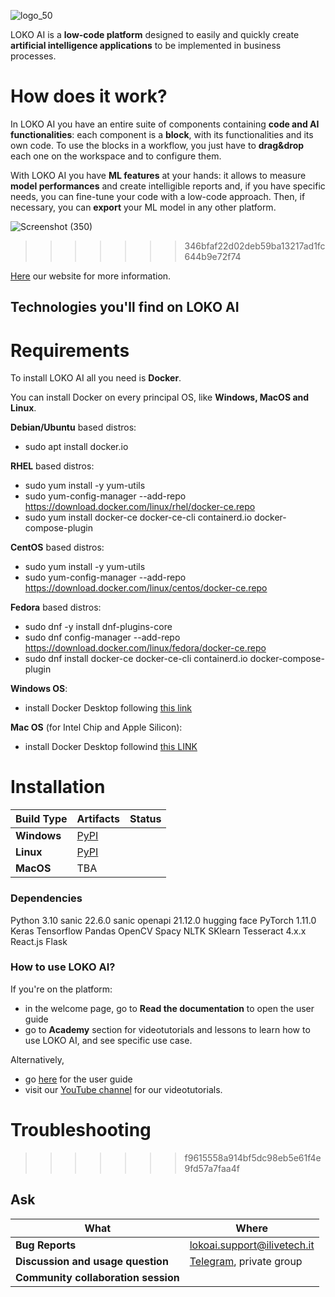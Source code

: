 ![logo_50](https://user-images.githubusercontent.com/78538303/180229383-b5b2d7cc-bee0-4688-9a8a-1c200976ad78.png)


LOKO AI is a **low-code platform** designed to easily and quickly create **artificial intelligence applications** to be implemented in business processes.

# How does it work?




In LOKO AI you have an entire suite of components containing **code and AI functionalities**: each component is a **block**, with its functionalities and its own code. To use the blocks in a workflow, you just have to **drag&drop** each one on the workspace and to configure them.

With LOKO AI you have **ML features** at your hands: it allows to measure **model performances** and create intelligible reports and, if you have specific needs, you can fine-tune your code with a low-code approach. Then, if necessary, you can **export** your ML model in any other platform.



![Screenshot (350)](https://user-images.githubusercontent.com/78538303/182337225-e8182782-d8d0-43e0-b16c-9ee17f7eabb2.png)

>>>>>>> 346bfaf22d02deb59ba13217ad1fc644b9e72f74

[Here](https://loko-ai.com) our website for more information.


## Technologies you'll find on LOKO AI


# Requirements

To install LOKO AI all you need is **Docker**.

You can install Docker on every principal OS, like **Windows, MacOS and Linux**.

**Debian/Ubuntu** based distros:
- sudo apt install docker.io

**RHEL** based distros:
- sudo yum install -y yum-utils
- sudo yum-config-manager --add-repo https://download.docker.com/linux/rhel/docker-ce.repo
- sudo yum install docker-ce docker-ce-cli containerd.io docker-compose-plugin

**CentOS** based distros:
- sudo yum install -y yum-utils
- sudo yum-config-manager --add-repo https://download.docker.com/linux/centos/docker-ce.repo

**Fedora** based distros:
- sudo dnf -y install dnf-plugins-core
- sudo dnf config-manager --add-repo https://download.docker.com/linux/fedora/docker-ce.repo
- sudo dnf install docker-ce docker-ce-cli containerd.io docker-compose-plugin

**Windows OS**:
- install Docker Desktop following [this link](https://docs.docker.com/desktop/install/windows-install/)

**Mac OS** (for Intel Chip and Apple Silicon):
- install Docker Desktop followind [this LINK](https://docs.docker.com/desktop/install/mac-install/)



# Installation

Build Type                    | Artifacts                                                | Status
----------------------------- | -------------------------------------------------------------------------------------------------------------------------------------------------------------------------------- | ---------
**Windows**                  | [PyPI](https://pypi.org/project/tf-nightly/)
**Linux**                  | [PyPI](https://pypi.org/project/tf-nightly-gpu/)
**MacOS**                  | TBA

### Dependencies

Python 3.10
sanic 22.6.0
sanic openapi 21.12.0
hugging face
PyTorch 1.11.0
Keras
Tensorflow
Pandas
OpenCV
Spacy
NLTK
SKlearn
Tesseract 4.x.x
React.js
Flask

### How to use LOKO AI?

If you're on the platform:
- in the welcome page, go to **Read the documentation** to open the user guide
- go to **Academy** section for videotutorials and lessons to learn how to use LOKO AI, and see specific use case.

Alternatively,

- go [here](https://livetech.gitbook.io/user-guide-loko-ai/) for the user guide
- visit our [YouTube channel](https://www.youtube.com/channel/UCCqqKo-f4RpRCf7rkXteKAg/featured) for our videotutorials.

# Troubleshooting



>>>>>>> f9615558a914bf5dc98eb5e61f4e9fd57a7faa4f




## Ask

| What                            | Where                               |
| ------------------------------- | --------------------------------------- |
|**Bug Reports**              |     lokoai.support@ilivetech.it              |                        |
|**Discussion and usage question**        | [Telegram](https://t.me/+CapC4sNofCwzN2E0), private group |  |
|**Community collaboration session** |  |

